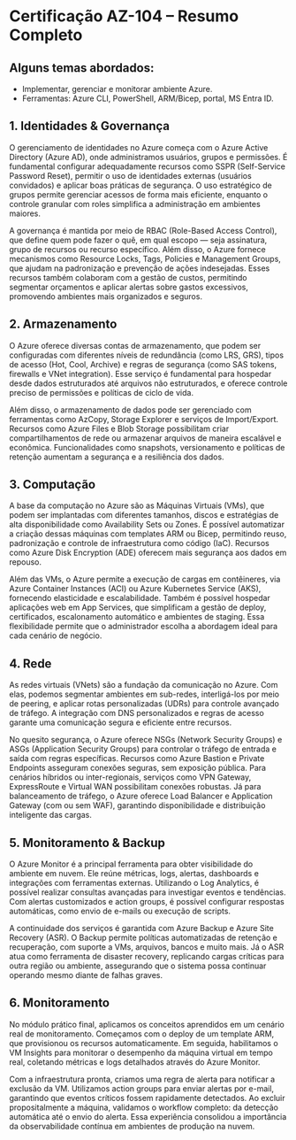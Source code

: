 # Certificação AZ-104 – Resumo Completo

## Alguns temas abordados:
- Implementar, gerenciar e monitorar ambiente Azure.
- Ferramentas: Azure CLI, PowerShell, ARM/Bicep, portal, MS Entra ID.

## 1. Identidades & Governança
O gerenciamento de identidades no Azure começa com o Azure Active Directory (Azure AD), onde administramos usuários, grupos e permissões. É fundamental configurar adequadamente recursos como SSPR (Self-Service Password Reset), permitir o uso de identidades externas (usuários convidados) e aplicar boas práticas de segurança. O uso estratégico de grupos permite gerenciar acessos de forma mais eficiente, enquanto o controle granular com roles simplifica a administração em ambientes maiores.

A governança é mantida por meio de RBAC (Role-Based Access Control), que define quem pode fazer o quê, em qual escopo — seja assinatura, grupo de recursos ou recurso específico. Além disso, o Azure fornece mecanismos como Resource Locks, Tags, Policies e Management Groups, que ajudam na padronização e prevenção de ações indesejadas. Esses recursos também colaboram com a gestão de custos, permitindo segmentar orçamentos e aplicar alertas sobre gastos excessivos, promovendo ambientes mais organizados e seguros.

## 2. Armazenamento
O Azure oferece diversas contas de armazenamento, que podem ser configuradas com diferentes níveis de redundância (como LRS, GRS), tipos de acesso (Hot, Cool, Archive) e regras de segurança (como SAS tokens, firewalls e VNet integration). Esse serviço é fundamental para hospedar desde dados estruturados até arquivos não estruturados, e oferece controle preciso de permissões e políticas de ciclo de vida.

Além disso, o armazenamento de dados pode ser gerenciado com ferramentas como AzCopy, Storage Explorer e serviços de Import/Export. Recursos como Azure Files e Blob Storage possibilitam criar compartilhamentos de rede ou armazenar arquivos de maneira escalável e econômica. Funcionalidades como snapshots, versionamento e políticas de retenção aumentam a segurança e a resiliência dos dados.

## 3. Computação
A base da computação no Azure são as Máquinas Virtuais (VMs), que podem ser implantadas com diferentes tamanhos, discos e estratégias de alta disponibilidade como Availability Sets ou Zones. É possível automatizar a criação dessas máquinas com templates ARM ou Bicep, permitindo reuso, padronização e controle de infraestrutura como código (IaC). Recursos como Azure Disk Encryption (ADE) oferecem mais segurança aos dados em repouso.

Além das VMs, o Azure permite a execução de cargas em contêineres, via Azure Container Instances (ACI) ou Azure Kubernetes Service (AKS), fornecendo elasticidade e escalabilidade. Também é possível hospedar aplicações web em App Services, que simplificam a gestão de deploy, certificados, escalonamento automático e ambientes de staging. Essa flexibilidade permite que o administrador escolha a abordagem ideal para cada cenário de negócio.

## 4. Rede
As redes virtuais (VNets) são a fundação da comunicação no Azure. Com elas, podemos segmentar ambientes em sub-redes, interligá-los por meio de peering, e aplicar rotas personalizadas (UDRs) para controle avançado de tráfego. A integração com DNS personalizados e regras de acesso garante uma comunicação segura e eficiente entre recursos.

No quesito segurança, o Azure oferece NSGs (Network Security Groups) e ASGs (Application Security Groups) para controlar o tráfego de entrada e saída com regras específicas. Recursos como Azure Bastion e Private Endpoints asseguram conexões seguras, sem exposição pública. Para cenários híbridos ou inter-regionais, serviços como VPN Gateway, ExpressRoute e Virtual WAN possibilitam conexões robustas. Já para balanceamento de tráfego, o Azure oferece Load Balancer e Application Gateway (com ou sem WAF), garantindo disponibilidade e distribuição inteligente das cargas.

## 5. Monitoramento & Backup
O Azure Monitor é a principal ferramenta para obter visibilidade do ambiente em nuvem. Ele reúne métricas, logs, alertas, dashboards e integrações com ferramentas externas. Utilizando o Log Analytics, é possível realizar consultas avançadas para investigar eventos e tendências. Com alertas customizados e action groups, é possível configurar respostas automáticas, como envio de e-mails ou execução de scripts.

A continuidade dos serviços é garantida com Azure Backup e Azure Site Recovery (ASR). O Backup permite políticas automatizadas de retenção e recuperação, com suporte a VMs, arquivos, bancos e muito mais. Já o ASR atua como ferramenta de disaster recovery, replicando cargas críticas para outra região ou ambiente, assegurando que o sistema possa continuar operando mesmo diante de falhas graves.
## 6. Monitoramento
No módulo prático final, aplicamos os conceitos aprendidos em um cenário real de monitoramento. Começamos com o deploy de um template ARM, que provisionou os recursos automaticamente. Em seguida, habilitamos o VM Insights para monitorar o desempenho da máquina virtual em tempo real, coletando métricas e logs detalhados através do Azure Monitor.

Com a infraestrutura pronta, criamos uma regra de alerta para notificar a exclusão da VM. Utilizamos action groups para enviar alertas por e-mail, garantindo que eventos críticos fossem rapidamente detectados. Ao excluir propositalmente a máquina, validamos o workflow completo: da detecção automática até o envio do alerta. Essa experiência consolidou a importância da observabilidade contínua em ambientes de produção na nuvem.
